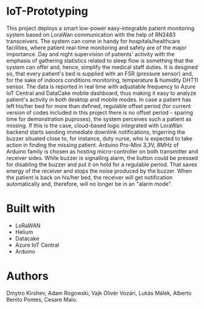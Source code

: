 # IoT-Prototyping

This project deploys a smart low-power easy-integrable patient monitoring system based on LoraWan communication with the help of RN2483 transceivers. The system can come in handy for hospitals/healthcare facilities, where patient real-time monitoring and safety are of the major importance. Day and night supervision of patients' activity with the emphasis of gathering statistics related to sleep flow is something that the system can offer and, hence, simplify the medical staff duties. It is desgined so, that every patient's bed is supplied with an FSR (pressure sensor) and, for the sake of indoors conditions monitoring, temperature & humidity DHT11 sensor. The data is reported in real time with adjustable frequency to Azure IoT Central and DataCake mobile dashboard, thus making it easy to analyze patient's activity in both desktop and mobile modes. In case a patient has left his/her bed for more than defined, regulable offset period (for current version of codes included in this project there is no offset period - sparing time for demonstration puproses), the system perceives such a patient as missing. If this is the case, cloud-based logic integrated with LoraWan backend starts sending immediate downlink notifications, trigerring the buzzer situated close to, for instance, duty nurse, who is expected to take action in finding the missing patient. Arduino Pro-Mini 3,3V, 8MHz of Arduino family is chosen as hosting micro-controller on both transmitter and receiver sides. While buzzer is signalling alarm, the button could be pressed for disabling the buzzer and put it on hold for a regulable period. That saves energy of the receiver and stops the noise produced by the buzzer. When the patient is back on his/her bed, the receiver will get notification automatically and, therefore, will no longer be in an "alarm mode".

# Built with
*  LoRaWAN
*  Helium
*  Datacake
*  Azure IoT Central
*  Arduino

# Authors
Dmytro Kirshev, Adam Rogowski, Vajk Olivér Vozári, Lukás Málek, Alberto Benito Pontes, Cesare Maio. 


